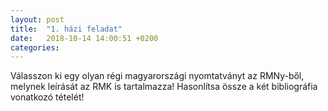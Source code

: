 ```yaml
---
layout: post
title:  "1. házi feladat"
date:   2018-10-14 14:00:51 +0200
categories:
---
```

Válasszon ki egy olyan régi magyarországi nyomtatványt az RMNy-ből, melynek leírását az RMK is tartalmazza! Hasonlítsa össze a két bibliográfia vonatkozó tételét!
